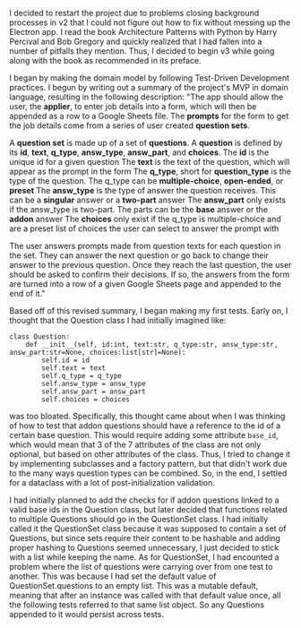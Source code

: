 I decided to restart the project due to problems closing background processes in v2 that I could not figure out how to fix without messing up the Electron app. I read the book Architecture Patterns with Python by Harry Percival and Bob Gregory and quickly realized that I had fallen into a number of pitfalls they mention. Thus, I decided to begin v3 while going along with the book as recommended in its preface.

I began by making the domain model by following Test-Driven Development practices. I begun by writing out a summary of the project's MVP in domain language, resulting in the following description:
"The app should allow the user, the **applier**, to enter job details into a form, which will then be appended as a row to a Google Sheets file. The **prompts** for the form to get the job details come from a series of user created **question sets**.

A **question set** is made up of a set of **questions**. A **question** is defined by its **id**, **text**, **q_type**, **answ_type**, **answ_part**, and **choices**.
The **id** is the unique id for a given question
The **text** is the text of the question, which will appear as the prompt in the form
The **q_type**, short for **question_type** is the type of the question. The q_type can be **multiple-choice**, **open-ended**, or **preset**
The **answ_type** is the type of answer the question receives. This can be a **singular** answer or a **two-part** answer
The **answ_part** only exists if the answ_type is two-part. The parts can be the **base** answer or the **addon** answer
The **choices** only exist if the q_type is multiple-choice and are a preset list of choices the user can select to answer the prompt with

The user answers prompts made from question texts for each question in the set. They can answer the next question or go back to change their answer to the previous question. Once they reach the last question, the user should be asked to confirm their decisions. If so, the answers from the form are turned into a row of a given Google Sheets page and appended to the end of it."

Based off of this revised summary, I began making my first tests. Early on, I thought that the Question class I had initially imagined like:
```
class Question:
    def __init__(self, id:int, text:str, q_type:str, answ_type:str, answ_part:str=None, choices:list[str]=None):
        self.id = id
        self.text = text
        self.q_type = q_type
        self.answ_type = answ_type
        self.answ_part = answ_part
        self.choices = choices
```
was too bloated. Specifically, this thought came about when I was thinking of how to test that addon questions should have a reference to the id of a certain base question. This would require adding some attribute `base_id`, which would mean that 3 of the 7 attributes of the class are not only optional, but based on other attributes of the class. Thus, I tried to change it by implementing subclasses and a factory pattern, but that didn't work due to the many ways question types can be combined. So, in the end, I settled for a dataclass with a lot of post-initialization validation.

I had initially planned to add the checks for if addon questions linked to a valid base ids in the Question class, but later decided that functions related to multiple Questions should go in the QuestionSet class.
I had initially called it the QuestionSet class because it was supposed to contain a set of Questions, but since sets require their content to be hashable and adding proper hashing to Questions seemed unnecessary, I just decided to stick with a list while keeping the name.
As for QuestionSet, I had encounted a problem where the list of questions were carrying over from one test to another. This was because I had set the default value of QuestionSet.questions to an empty list. This was a mutable default, meaning that after an instance was called with that default value once, all the following tests referred to that same list object. So any Questions appended to it would persist across tests.